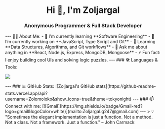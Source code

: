 <h1 align="center">Hi 👋, I'm Zoljargal</h1>
<h3 align="center">Anonymous Programmer & Full Stack Developer</h3>
---
🧑‍💻 About Me:
- 🔭 I’m currently learning **Software Engineering**
- 🌱 I’m currently working on **JavaScript, Type Script and Git**
- 🧠 Learning **Data Structures, Algorithms, and Git workflows**
- 💬 Ask me about anything in **React, Node.js, Express, MongoDB, Mongoose**
- ⚡ Fun fact: I enjoy building cool UIs and solving logic puzzles.
---
### 🛠️ Languages & Tools:
<p>
<img src="https://skillicons.dev/icons?i=html,css,js,ts,react,nextjs,nodejs,express,mongodb,python,git,github,figma,tailwind,vscode" />
</p>
---
### 📊 GitHub Stats:
![Zoljargal's GitHub stats](https://github-readme-stats.vercel.app/api?username=Zolomoloko&show_icons=true&theme=tokyonight)
---
### 📫 Connect with me:
[![Gmail](https://img.shields.io/badge/Gmail-red?logo=gmail&logoColor=white)](mailto:Zoljargal.g247@gmail.com)
---
> 💡 "Sometimes the elegant implementation is just a function. Not a method. Not a class. Not a framework. Just a function." – John Carmack
